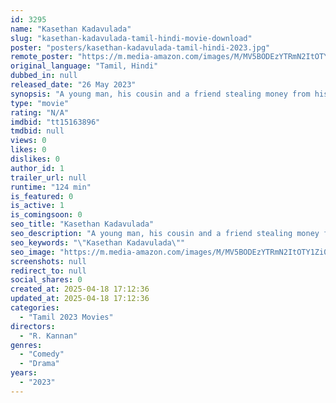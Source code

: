 ```yaml
---
id: 3295
name: "Kasethan Kadavulada"
slug: "kasethan-kadavulada-tamil-hindi-movie-download"
poster: "posters/kasethan-kadavulada-tamil-hindi-2023.jpg"
remote_poster: "https://m.media-amazon.com/images/M/MV5BODEzYTRmN2ItOTY1Zi00NGUxLTkzNjktOGEyNzRmZmMzNTYzXkEyXkFqcGc@._V1_SX300.jpg"
original_language: "Tamil, Hindi"
dubbed_in: null
released_date: "26 May 2023"
synopsis: "A young man, his cousin and a friend stealing money from his stingy stepmother."
type: "movie"
rating: "N/A"
imdbid: "tt15163896"
tmdbid: null
views: 0
likes: 0
dislikes: 0
author_id: 1
trailer_url: null
runtime: "124 min"
is_featured: 0
is_active: 1
is_comingsoon: 0
seo_title: "Kasethan Kadavulada"
seo_description: "A young man, his cousin and a friend stealing money from his stingy stepmother."
seo_keywords: "\"Kasethan Kadavulada\""
seo_image: "https://m.media-amazon.com/images/M/MV5BODEzYTRmN2ItOTY1Zi00NGUxLTkzNjktOGEyNzRmZmMzNTYzXkEyXkFqcGc@._V1_SX300.jpg"
screenshots: null
redirect_to: null
social_shares: 0
created_at: 2025-04-18 17:12:36
updated_at: 2025-04-18 17:12:36
categories:
  - "Tamil 2023 Movies"
directors:
  - "R. Kannan"
genres:
  - "Comedy"
  - "Drama"
years:
  - "2023"
---
```

